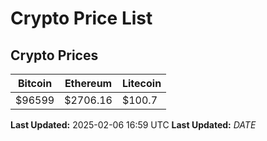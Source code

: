 # Crypto Price List

## Crypto Prices
| Bitcoin | Ethereum | Litecoin |
| ------- | -------- | -------- |
| $96599 | $2706.16 | $100.7 |
**Last Updated:** 2025-02-06 16:59 UTC
**Last Updated:** $DATE$

